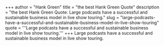 +++
author = "Hank Green"
title = "the best Hank Green Quote"
description = "the best Hank Green Quote: Large podcasts have a successful and sustainable business model in live show touring."
slug = "large-podcasts-have-a-successful-and-sustainable-business-model-in-live-show-touring"
quote = '''Large podcasts have a successful and sustainable business model in live show touring.'''
+++
Large podcasts have a successful and sustainable business model in live show touring.
